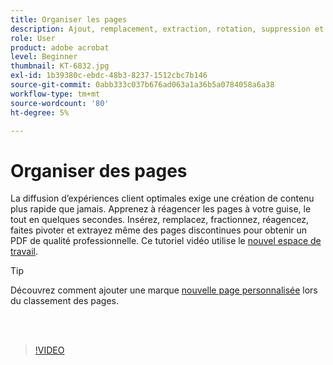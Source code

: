 ```yaml
---
title: Organiser les pages
description: Ajout, remplacement, extraction, rotation, suppression et réorganisation de pages dans votre PDF
role: User
product: adobe acrobat
level: Beginner
thumbnail: KT-6832.jpg
exl-id: 1b39380c-ebdc-48b3-8237-1512cbc7b146
source-git-commit: 0abb333c037b676ad063a1a36b5a0784058a6a38
workflow-type: tm+mt
source-wordcount: '80'
ht-degree: 5%

---
```


# Organiser des pages

La diffusion d’expériences client optimales exige une création de contenu plus rapide que jamais. Apprenez à réagencer les pages à votre guise, le tout en quelques secondes. Insérez, remplacez, fractionnez, réagencez, faites pivoter et extrayez même des pages discontinues pour obtenir un PDF de qualité professionnelle. Ce tutoriel vidéo utilise le [nouvel espace de travail](new-workspace.md).

>[!TIP]
>
>Découvrez comment ajouter une marque [nouvelle page personnalisée](add-custom-page.md) lors du classement des pages.

<br> 

>[!VIDEO](https://video.tv.adobe.com/v/3409022?hidetitle=true)